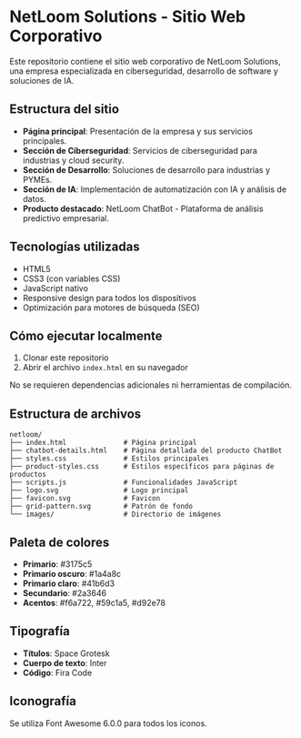 # NetLoom Solutions - Sitio Web Corporativo

Este repositorio contiene el sitio web corporativo de NetLoom Solutions, una empresa especializada en ciberseguridad, desarrollo de software y soluciones de IA.

## Estructura del sitio

- **Página principal**: Presentación de la empresa y sus servicios principales.
- **Sección de Ciberseguridad**: Servicios de ciberseguridad para industrias y cloud security.
- **Sección de Desarrollo**: Soluciones de desarrollo para industrias y PYMEs.
- **Sección de IA**: Implementación de automatización con IA y análisis de datos.
- **Producto destacado**: NetLoom ChatBot - Plataforma de análisis predictivo empresarial.

## Tecnologías utilizadas

- HTML5
- CSS3 (con variables CSS)
- JavaScript nativo
- Responsive design para todos los dispositivos
- Optimización para motores de búsqueda (SEO)

## Cómo ejecutar localmente

1. Clonar este repositorio
2. Abrir el archivo `index.html` en su navegador

No se requieren dependencias adicionales ni herramientas de compilación.

## Estructura de archivos

```
netloom/
├── index.html              # Página principal
├── chatbot-details.html    # Página detallada del producto ChatBot
├── styles.css              # Estilos principales
├── product-styles.css      # Estilos específicos para páginas de productos
├── scripts.js              # Funcionalidades JavaScript
├── logo.svg                # Logo principal
├── favicon.svg             # Favicon
├── grid-pattern.svg        # Patrón de fondo
└── images/                 # Directorio de imágenes
```

## Paleta de colores

- **Primario**: #3175c5
- **Primario oscuro**: #1a4a8c
- **Primario claro**: #41b6d3
- **Secundario**: #2a3646
- **Acentos**: #f6a722, #59c1a5, #d92e78

## Tipografía

- **Títulos**: Space Grotesk
- **Cuerpo de texto**: Inter
- **Código**: Fira Code

## Iconografía

Se utiliza Font Awesome 6.0.0 para todos los iconos. 